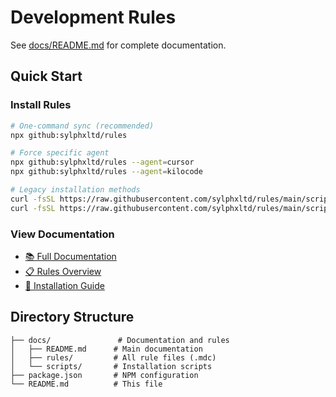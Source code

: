 # Development Rules

See [docs/README.md](docs/README.md) for complete documentation.

## Quick Start

### Install Rules
```bash
# One-command sync (recommended)
npx github:sylphxltd/rules

# Force specific agent
npx github:sylphxltd/rules --agent=cursor
npx github:sylphxltd/rules --agent=kilocode

# Legacy installation methods
curl -fsSL https://raw.githubusercontent.com/sylphxltd/rules/main/scripts/quick-install.sh | bash
curl -fsSL https://raw.githubusercontent.com/sylphxltd/rules/main/scripts/install-rules.sh | bash -s -- --nextjs
```

### View Documentation
- [📚 Full Documentation](docs/README.md)
- [📋 Rules Overview](docs/README.md#rule-categories)
- [🚀 Installation Guide](docs/README.md#installation-options)

## Directory Structure

```
├── docs/               # Documentation and rules
│   ├── README.md      # Main documentation
│   ├── rules/         # All rule files (.mdc)
│   └── scripts/       # Installation scripts
├── package.json       # NPM configuration
└── README.md          # This file
```